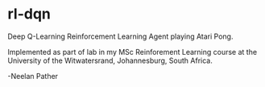 # rl-dqn
Deep Q-Learning Reinforcement Learning Agent playing Atari Pong.

Implemented as part of lab in my MSc Reinforement Learning course at the University of the Witwatersrand, Johannesburg, South Africa. 

-Neelan Pather
